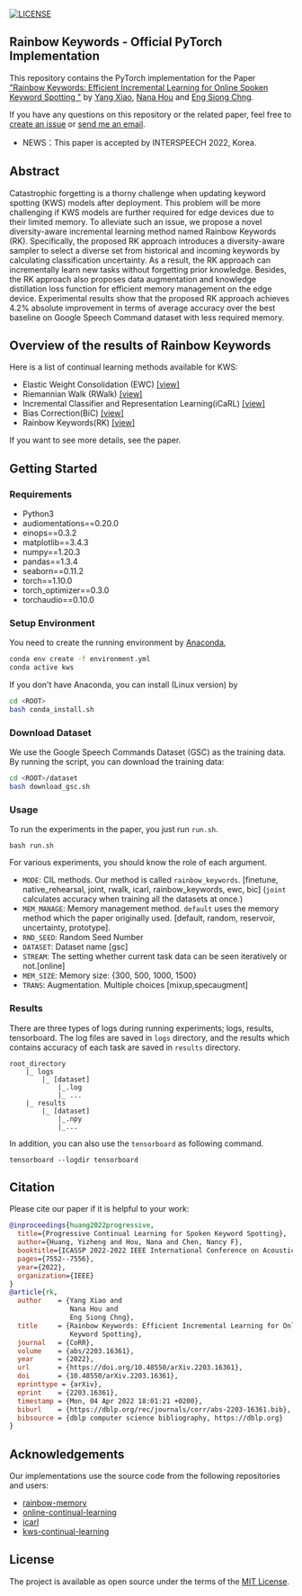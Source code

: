 [![LICENSE](https://img.shields.io/badge/license-MIT-green?style=flat-square)](https://github.com/y2l/meta-transfer-learning-tensorflow/blob/master/LICENSE)

## Rainbow Keywords - Official PyTorch Implementation
This repository contains the PyTorch implementation for the Paper ["Rainbow Keywords: Efficient Incremental Learning for Online Spoken Keyword Spotting
"](https://arxiv.org/abs/2203.16361) by [Yang Xiao](https://swagshaw.github.io/), [Nana Hou](https://www.linkedin.com/in/nana-hou-592a80127/?originalSubdomain=sg) and [Eng Siong Chng](https://personal.ntu.edu.sg/aseschng/default.html).


If you have any questions on this repository or the related paper, feel free to [create an issue](https://github.com/swagshaw/Rainbow-Keywords/issues/new) or [send me an email](mailto:yxiao009+github@e.ntu.edu.sg). 

- NEWS：This paper is accepted by INTERSPEECH 2022, Korea.
## Abstract
Catastrophic forgetting is a thorny challenge when updating keyword spotting (KWS) models after deployment. This problem will be more challenging if KWS models are further required for edge devices due to their limited memory. To alleviate such an issue, we propose a novel diversity-aware incremental learning method named Rainbow Keywords (RK). Specifically, the proposed RK approach introduces a diversity-aware sampler to select a diverse set from historical and incoming keywords by calculating classification uncertainty. As a result, the RK approach can incrementally learn new tasks without forgetting prior knowledge. Besides, the RK approach also proposes data augmentation and knowledge distillation loss function for efficient memory management on the edge device. Experimental results show that the proposed RK approach achieves 4.2% absolute improvement in terms of average accuracy over the best baseline on Google Speech Command dataset with less required memory.

## Overview of the results of Rainbow Keywords
Here is a list of continual learning methods available for KWS:
- Elastic Weight Consolidation (EWC) [[view]](./methods/regularization.py)
- Riemannian Walk (RWalk) [[view]](./methods/regularization.py)
- Incremental Classifier and Representation Learning(iCaRL) [[view]](./methods/icarl.py)
- Bias Correction(BiC) [[view]](./methods/bic.py)
- Rainbow Keywords(RK) [[view]](./methods/rainbow_keywords.py)

If you want to see more details, see the paper.

## Getting Started
### Requirements 
- Python3
- audiomentations==0.20.0
- einops==0.3.2
- matplotlib==3.4.3
- numpy==1.20.3
- pandas==1.3.4
- seaborn==0.11.2
- torch==1.10.0
- torch_optimizer==0.3.0
- torchaudio==0.10.0

### Setup Environment

You need to create the running environment by [Anaconda](https://www.anaconda.com/),

```bash
conda env create -f environment.yml
conda active kws
```

If you don't have Anaconda, you can install (Linux version) by

```bash
cd <ROOT>
bash conda_install.sh
```
### Download Dataset

We use the Google Speech Commands Dataset (GSC) as the training data. By running the script, you can download the training data:

```bash
cd <ROOT>/dataset
bash download_gsc.sh
```

### Usage 
To run the experiments in the paper, you just run `run.sh`.
```angular2html
bash run.sh 
```
For various experiments, you should know the role of each argument. 

- `MODE`: CIL methods. Our method is called `rainbow_keywords`. [finetune, native_rehearsal, joint, rwalk, icarl, rainbow_keywords, ewc, bic] (`joint` calculates accuracy when training all the datasets at once.)
- `MEM_MANAGE`: Memory management method. `default` uses the memory method which the paper originally used.
  [default, random, reservoir, uncertainty, prototype].
- `RND_SEED`: Random Seed Number 
- `DATASET`: Dataset name [gsc]
- `STREAM`: The setting whether current task data can be seen iteratively or not.[online]                                        
- `MEM_SIZE`: Memory size: {300, 500, 1000, 1500}
- `TRANS`: Augmentation. Multiple choices [mixup,specaugment]

### Results
There are three types of logs during running experiments; logs, results, tensorboard. 
The log files are saved in `logs` directory, and the results which contains accuracy of each task 
are saved in `results` directory. 
```angular2html
root_directory
    |_ logs 
        |_ [dataset]
            |_.log
            |_ ...
    |_ results
        |_ [dataset]
            |_.npy
            |_...
```

In addition, you can also use the `tensorboard` as following command.
```angular2html
tensorboard --logdir tensorboard
```
## Citation
Please cite our paper if it is helpful to your work:
```bibtex
@inproceedings{huang2022progressive,
  title={Progressive Continual Learning for Spoken Keyword Spotting},
  author={Huang, Yizheng and Hou, Nana and Chen, Nancy F},
  booktitle={ICASSP 2022-2022 IEEE International Conference on Acoustics, Speech and Signal Processing (ICASSP)},
  pages={7552--7556},
  year={2022},
  organization={IEEE}
}
@article{rk,
  author    = {Yang Xiao and
               Nana Hou and
               Eng Siong Chng},
  title     = {Rainbow Keywords: Efficient Incremental Learning for Online Spoken
               Keyword Spotting},
  journal   = {CoRR},
  volume    = {abs/2203.16361},
  year      = {2022},
  url       = {https://doi.org/10.48550/arXiv.2203.16361},
  doi       = {10.48550/arXiv.2203.16361},
  eprinttype = {arXiv},
  eprint    = {2203.16361},
  timestamp = {Mon, 04 Apr 2022 18:01:21 +0200},
  biburl    = {https://dblp.org/rec/journals/corr/abs-2203-16361.bib},
  bibsource = {dblp computer science bibliography, https://dblp.org}
}
```
## Acknowledgements
Our implementations use the source code from the following repositories and users:
- [rainbow-memory](https://github.com/clovaai/rainbow-memory)
- [online-continual-learning](https://github.com/RaptorMai/online-continual-learning)
- [icarl](https://github.com/donlee90/icarl)
- [kws-continual-learning](https://github.com/huangyz0918/kws-continual-learning)


## License

The project is available as open source under the terms of the [MIT License](./LICENSE).
